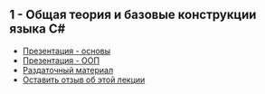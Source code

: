  ## 1 - Общая теория и базовые конструкции языка C#

 - [Презентация - основы](https://epam-my.sharepoint.com/:b:/p/alexander_sokolov1/EdI6c0u4lHtAkirqeNAgZBMB9yFwh453y__afn8vLWhi6g?e=5NLWM0)
 - [Презентация - ООП](https://epam-my.sharepoint.com/:b:/p/alexander_sokolov1/EV2bFNiVWMlOoLtlA_V0UEYBB0kHI34ujbs74gSRcC5m8w?e=CTQM0f)
 - [Раздаточный материал](https://rd-dotnet.github.io/basics/docs/1-basics/lecture.html)
 - [Оставить отзыв об этой лекции](https://forms.office.com/Pages/ResponsePage.aspx?id=0HIbtJ9OJkyKaflJ82fJHTrIaQkbAlxMnmSCOd2DhAJUNkgwM1lTUjBaNEZSQkxISzlSOThVQU9CMi4u)
